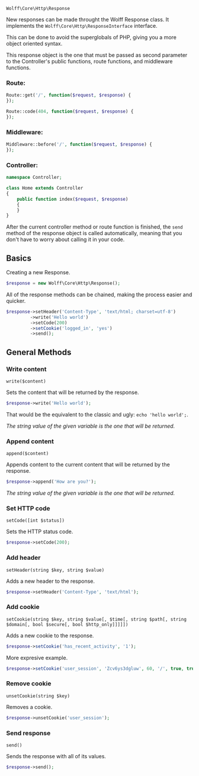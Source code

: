 `Wolff\Core\Http\Response`

New responses can be made throught the Wolff Response class. It implements the `Wolff\Core\Http\ResponseInterface` interface.

This can be done to avoid the superglobals of PHP, giving you a more object oriented syntax.

This response object is the one that must be passed as second parameter to the Controller's public functions, route functions, and middleware functions.

### Route:
```php
Route::get('/', function($request, $response) {
});

Route::code(404, function($request, $response) {
});
```

### Middleware:
```php
Middleware::before('/', function($request, $response) {
});
```

### Controller:
```php
namespace Controller;

class Home extends Controller
{
    public function index($request, $response)
    {
    }
}
```

After the current controller method or route function is finished, the `send` method of the response object is called automatically, meaning that you don't have to worry about calling it in your code.

## Basics

Creating a new Response.

```php
$response = new Wolff\Core\Http\Response();
```

All of the response methods can be chained, making the process easier and quicker.

```php
$response->setHeader('Content-Type', 'text/html; charset=utf-8')
         ->write('Hello world')
         ->setCode(200)
         ->setCookie('logged_in', 'yes')
         ->send();
```

## General Methods

### Write content

`write($content)`

Sets the content that will be returned by the response.

```php
$response->write('Hello world');
```

That would be the equivalent to the classic and ugly: `echo 'hello world';`.

_The string value of the given variable is the one that will be returned._

### Append content

`append($content)`

Appends content to the current content that will be returned by the response.

```php
$response->append('How are you?');
```

_The string value of the given variable is the one that will be returned._

### Set HTTP code

`setCode([int $status])`

Sets the HTTP status code.

```php
$response->setCode(200);
```

### Add header

`setHeader(string $key, string $value)`

Adds a new header to the response.

```php
$response->setHeader('Content-Type', 'text/html');
```

### Add cookie

`setCookie(string $key, string $value[, $time[, string $path[, string $domain[, bool $secure[, bool $http_only]]]]])`

Adds a new cookie to the response.

```php
$response->setCookie('has_recent_activity', '1');
```

More expresive example.

```php
$response->setCookie('user_session', 'Zcv6ys3dgluw', 60, '/', true, true);
```

### Remove cookie

`unsetCookie(string $key)`

Removes a cookie.

```php
$response->unsetCookie('user_session');
```

### Send response

`send()`

Sends the response with all of its values.

```php
$response->send();
```
